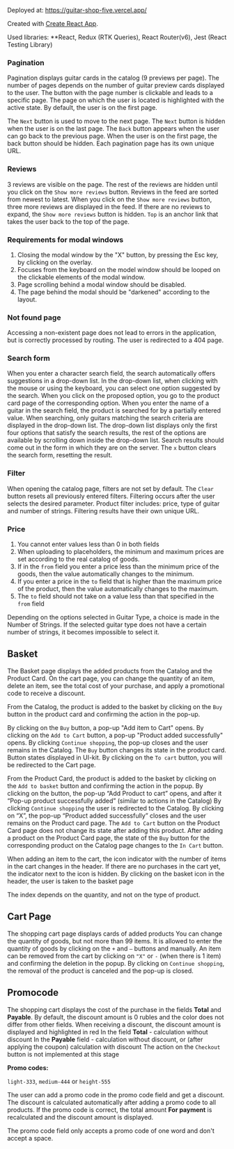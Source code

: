 Deployed at: https://guitar-shop-five.vercel.app/

Created with [Create React App](https://github.com/facebook/create-react-app).

Used libraries: **React, Redux (RTK Queries), React Router(v6), Jest (React Testing Library)

### Pagination
Pagination displays guitar cards in the catalog (9 previews per page).
The number of pages depends on the number of guitar preview cards displayed to the user. 
The button with the page number is clickable and leads to a specific page.
The page on which the user is located is highlighted with the active state.
By default, the user is on the first page.
    
The `Next` button is used to move to the next page. The `Next` button is hidden when the user is on the last page.
The `Back` button appears when the user can go back to the previous page. When the user is on the first page, the back button should be hidden.
Each pagination page has its own unique URL.

### Reviews

3 reviews are visible on the page. The rest of the reviews are hidden until you click on the `Show more reviews` button.
Reviews in the feed are sorted from newest to latest.
When you click on the `Show more reviews` button, three more reviews are displayed in the feed.
If there are no reviews to expand, the `Show more reviews` button is hidden.
`Top` is an anchor link that takes the user back to the top of the page.

### Requirements for modal windows

1. Closing the modal window by the "X" button, by pressing the Esc key, by clicking on the overlay.
2. Focuses from the keyboard on the model window should be looped on the clickable elements of the modal window.
3. Page scrolling behind a modal window should be disabled.
4. The page behind the modal should be "darkened" according to the layout.

### Not found page

Accessing a non-existent page does not lead to errors in the application, but is correctly processed by routing. The user is redirected to a 404 page.

### Search form

When you enter a character search field, the search automatically offers suggestions in a drop-down list.
In the drop-down list, when clicking with the mouse or using the keyboard, you can select one option suggested by the search.
When you click on the proposed option, you go to the product card page of the corresponding option.
When you enter the name of a guitar in the search field, the product is searched for by a partially entered value. 
When searching, only guitars matching the search criteria are displayed in the drop-down list.
The drop-down list displays only the first four options that satisfy the search results, the rest of the options are available by scrolling down inside the drop-down list.
Search results should come out in the form in which they are on the server.
The `x` button clears the search form, resetting the result.

### Filter

When opening the catalog page, filters are not set by default.
The `Clear` button resets all previously entered filters.
Filtering occurs after the user selects the desired parameter.
Product filter includes: price, type of guitar and number of strings.
Filtering results have their own unique URL.

### Price

1. You cannot enter values less than 0 in both fields
2. When uploading to placeholders, the minimum and maximum prices are set according to the real catalog of goods.
3. If in the `from` field you enter a price less than the minimum price of the goods, then the value automatically changes to the minimum.
4. If you enter a price in the `to` field that is higher than the maximum price of the product, then the value automatically changes to the maximum.
5. The `to` field should not take on a value less than that specified in the `from` field

Depending on the options selected in Guitar Type, a choice is made in the Number of Strings. 
If the selected guitar type does not have a certain number of strings, it becomes impossible to select it.

## Basket

The Basket page displays the added products from the Catalog and the Product Card. On the cart page, you can change the quantity of an item, delete an item, see the total cost of your purchase, and apply a promotional code to receive a discount.

From the Catalog, the product is added to the basket by clicking on the `Buy` button in the product card and confirming the action in the pop-up.

By clicking on the `Buy` button, a pop-up "Add item to Cart" opens.
By clicking on the `Add to Cart` button, a pop-up "Product added successfully" opens.
By clicking `Continue shopping`, the pop-up closes and the user remains in the Catalog.
The `Buy` button changes its state in the product card. Button states displayed in UI-kit.
By clicking on the `To cart` button, you will be redirected to the Cart page.

From the Product Card, the product is added to the basket by clicking on the `Add to basket` button and confirming the action in the popup.
By clicking on the button, the pop-up “Add Product to cart” opens, and after it “Pop-up product successfully added” (similar to actions in the Catalog)
By clicking `Continue shopping` the user is redirected to the Catalog.
By clicking on “X”, the pop-up “Product added successfully” closes and the user remains on the Product card page.
The `Add to Cart` button on the Product Card page does not change its state after adding this product. 
After adding a product on the Product Card page, the state of the `Buy` button for the corresponding product on the Catalog page changes to the `In Cart` button.

When adding an item to the cart, the icon indicator with the number of items in the cart changes in the header. If there are no purchases in the cart yet, the indicator next to the icon is hidden. By clicking on the basket icon in the header, the user is taken to the basket page

The index depends on the quantity, and not on the type of product.

## Cart Page

The shopping cart page displays cards of added products
You can change the quantity of goods, but not more than 99 items. It is allowed to enter the quantity of goods by clicking on the `+` and `–` buttons and manually.
An item can be removed from the cart by clicking on `"X"` or `-` (when there is 1 item) and confirming the deletion in the popup.
By clicking on `Continue shopping`, the removal of the product is canceled and the pop-up is closed.

## Promocode

The shopping cart displays the cost of the purchase in the fields **Total** and **Payable**.
By default, the discount amount is 0 rubles and the color does not differ from other fields.
When receiving a discount, the discount amount is displayed and highlighted in red
In the field **Total** - calculation without discount
In the **Payable** field - calculation without discount, or (after applying the coupon) calculation with discount
The action on the `Checkout` button is not implemented at this stage

**Promo codes:**

`light-333`, `medium-444` or `height-555`

The user can add a promo code in the promo code field and get a discount. The discount is calculated automatically after adding a promo code to all products.
If the promo code is correct, the total amount **For payment** is recalculated and the discount amount is displayed.

The promo code field only accepts a promo code of one word and don't accept a space.
